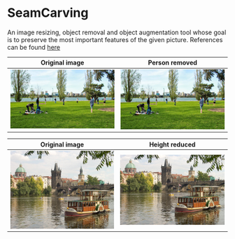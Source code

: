 # SeamCarving

  An image resizing, object removal and object augmentation tool whose goal is to preserve the most important features of the given picture.
References can be found [here](https://perso.crans.org/frenoy/matlab2012/seamcarving.pdf)

Original image             |  Person removed
:-------------------------:|:-------------------------:
![lac.jpg](lac.jpg)  |  ![lac_object.png](lac_object.png)

Original image             |  Height reduced
:-------------------------:|:-------------------------:
![](praga.jpg)  |  ![](praga_height_50px.png)

